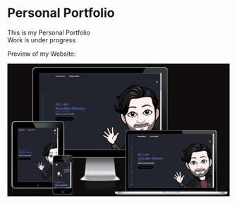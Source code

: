 # Personal Portfolio
<p>This is my Personal Portfolio<br>
Work is under progress<br></p>
<p> Preview of my Website: </p>
<img src="Screenshot 2023-03-04 200216.png" width="600px">
